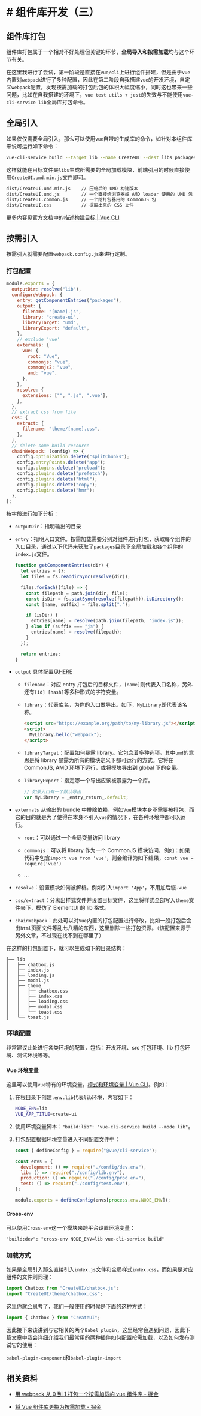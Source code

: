 # # 组件库开发（三）

## 组件库打包

组件库打包属于一个相对不好处理但关键的环节，**全局导入和按需加载**均与这个环节有关。

在这里我进行了尝试，第一阶段是直接在`vue/cli`上进行组件搭建，但是由于`vue`内置对`webpack`进行了多种配置，因此在第二阶段自我搭建`vue`的开发环境，自定义`webpack`配置，发现按需加载的打包后包的体积大幅度缩小，同时这也带来一些问题，比如在自我搭建的环境下，`vue test utils + jest`的失效与不能使用`vue-cli-service lib`全局库打包命令。

## 全局引入

如果仅仅需要全局引入，那么可以使用`vue`自带的生成库的命令，如针对本组件库来说可运行如下命令：

```bash
vue-cli-service build --target lib --name CreateUI --dest libs packages/index.js
```

这样就能在目标文件夹`libs`生成所需要的全局加载模块，前端引用的时候直接使用`CreateUI.umd.min.js`文件即可。

```bash
dist/CreateUI.umd.min.js    // 压缩后的 UMD 构建版本
dist/CreateUI.umd.js        // 一个直接给浏览器或 AMD loader 使用的 UMD 包
dist/CreateUI.common.js     // 一个给打包器用的 CommonJS 包
dist/CreateUI.css           // 提取出来的 CSS 文件
```

更多内容见官方文档中的描述[构建目标 | Vue CLI](https://cli.vuejs.org/zh/guide/build-targets.html)

## 按需引入

按需引入就需要配置`webpack.config.js`来进行定制。

### 打包配置

```js
module.exports = {
  outputDir: resolve("lib"),
  configureWebpack: {
    entry: getComponentEntries("packages"),
    output: {
      filename: "[name].js",
      library: "create-ui",
      libraryTarget: "umd",
      libraryExport: "default",
    },
    // exclude 'vue'
    externals: {
      vue: {
        root: "Vue",
        commonjs: "vue",
        commonjs2: "vue",
        amd: "vue",
      },
    },
    resolve: {
      extensions: ["", ".js", ".vue"],
    },
  },
  // extract css from file
  css: {
    extract: {
      filename: "theme/[name].css",
    },
  },
  // delete some build resource
  chainWebpack: (config) => {
    config.optimization.delete("splitChunks");
    config.entryPoints.delete("app");
    config.plugins.delete("preload");
    config.plugins.delete("prefetch");
    config.plugins.delete("html");
    config.plugins.delete("copy");
    config.plugins.delete("hmr");
  },
};
```

按字段进行如下分析：

- `outputDir`：指明输出的目录

- `entry`：指明入口文件。按需加载需要分别对组件进行打包，获取每个组件的入口目录，通过以下代码来获取了`packages`目录下全局加载和各个组件的`index.js`文件。
  
  ```js
  function getComponentEntries(dir) {
    let entries = {};
    let files = fs.readdirSync(resolve(dir));
  
    files.forEach((file) => {
      const filepath = path.join(dir, file);
      const isDir = fs.statSync(resolve(filepath)).isDirectory();
      const [name, suffix] = file.split(".");
  
      if (isDir) {
        entries[name] = resolve(path.join(filepath, "index.js"));
      } else if (suffix === "js") {
        entries[name] = resolve(filepath);
      }
    });
  
    return entries;
  }
  ```

- `output` 具体配置见[HERE](https://webpack.docschina.org/configuration/output/)
  
  - `filename`：对应 entry 打包后的目标文件，`[name]`则代表入口名称，另外还有`[id] [hash]`等多种形式的字符变量。
  
  - `library`：代表库名，为你的入口做导出。如下，`MyLibrary`即代表该名称。
    
    ```html
    <script src="https://example.org/path/to/my-library.js"></script>
    <script>
      MyLibrary.hello("webpack");
    </script>
    ```
  
  - `libraryTarget`：配置如何暴露 library。它包含着多种选项。其中`umd`的意思是将 library 暴露为所有的模块定义下都可运行的方式。它将在 CommonJS, AMD 环境下运行，或将模块导出到 global 下的变量。
  
  - `libraryExport`：指定哪一个导出应该被暴露为一个库。
    
    ```js
    // 如果入口有一个默认导出
    var MyLibrary = _entry_return_.default;
    ```

- `externals` 从输出的 bundle 中排除依赖，例如`Vue`模块本身不需要被打包，而它的目的就是为了使得在本身不引入`vue`的情况下，在各种环境中都可以运行。
  
  - `root`：可以通过一个全局变量访问 library
  
  - `commonjs`：可以将 library 作为一个 CommonJS 模块访问，例如：如果代码中包含`import vue from 'vue'`，则会编译为如下结果，`const vue = require('vue')`
  
  - ...

- `resolve`：设置模块如何被解析。例如引入`import 'App'`，不用加后缀`.vue`

- `css/extract`：分离出样式文件并设置目标文件，这里将样式全部写入`theme`文件夹下，模仿了 ElementUI 的 lib 格式。

- `chainWebpack`：此处可以对`Vue`内置的打包配置进行修改，比如一般打包后会出`html`页面文件等乱七八糟的东西，这里删除一些打包资源。（该配置来源于另外文章，不过现在找不到在哪里了）

在这样的打包配置下，就可以生成如下的目录结构：

```
├── lib
│   ├── chatbox.js
│   ├── index.js
│   ├── loading.js
│   ├── modal.js
│   ├── theme
│   │   ├── chatbox.css
│   │   ├── index.css
│   │   ├── loading.css
│   │   ├── modal.css
│   │   └── toast.css
│   └── toast.js
```

### 环境配置

非常建议此处进行各类环境的配置，包括：开发环境、src 打包环境、lib 打包环境、测试环境等等。

#### Vue 环境变量

这里可以使用`vue`特有的环境变量，[模式和环境变量 | Vue CLI](https://cli.vuejs.org/zh/guide/mode-and-env.html#%E6%A8%A1%E5%BC%8F)。例如：

1. 在根目录下创建`.env.lib`代表`lib`环境，内容如下：
   
   ```bash
   NODE_ENV=lib
   VUE_APP_TITLE=create-ui
   ```

2. 使用环境变量脚本：`"build:lib": "vue-cli-service build --mode lib"`。

3. 打包配置根据环境变量进入不同配置文件中：
   
   ```js
   const { defineConfig } = require("@vue/cli-service");
   
   const envs = {
     development: () => require("./config/dev.env"),
     lib: () => require("./config/lib.env"),
     production: () => require("./config/prod.env"),
     test: () => require("./config/test.env"),
   };
   
   module.exports = defineConfig(envs[process.env.NODE_ENV]);
   ```

#### Cross-env

可以使用`Cross-env`这一个模块来跨平台设置环境变量：

`"build:dev": "cross-env NODE_ENV=lib vue-cli-service build"`

### 加载方式

如果是全局引入那么直接引入`index.js`文件和全局样式`index.css`，而如果是对应组件的文件则同理：

```js
import Chatbox from "CreateUI/chatbox.js";
import "CreateUI/theme/chatbox.css";
```

这里你就会思考了，我们一般使用的时候是下面的这种方式：

```js
import { Chatbox } from "CreateUI";
```

因此接下来该讲到与它相关的两个`Babel plugin`，这里经常会遇到问题，因此下篇文章中我会详细介绍我们最常用的两种插件如何配置按需加载，以及如何发布测试它的使用：

`babel-plugin-component`和`babel-plugin-import`

## 相关资料

- [用 webpack 从 0 到 1 打包一个按需加载的 vue 组件库 - 掘金](https://juejin.cn/post/6932736907830886413#heading-5)

- [将 Vue 组件库更换为按需加载 - 掘金](https://juejin.cn/post/6844904147049775118#heading-2)
